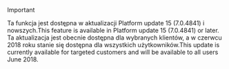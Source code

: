 > [!IMPORTANT]
> <span data-ttu-id="26071-101">Ta funkcja jest dostępna w aktualizacji Platform update 15 (7.0.4841) i nowszych.</span><span class="sxs-lookup"><span data-stu-id="26071-101">This feature is available in Platform update 15 (7.0.4841) or later.</span></span> <span data-ttu-id="26071-102">Ta aktualizacja jest obecnie dostępna dla wybranych klientów, a w czerwcu 2018 roku stanie się dostępna dla wszystkich użytkowników.</span><span class="sxs-lookup"><span data-stu-id="26071-102">This update is currently available for targeted customers and will be available to all users June 2018.</span></span>
